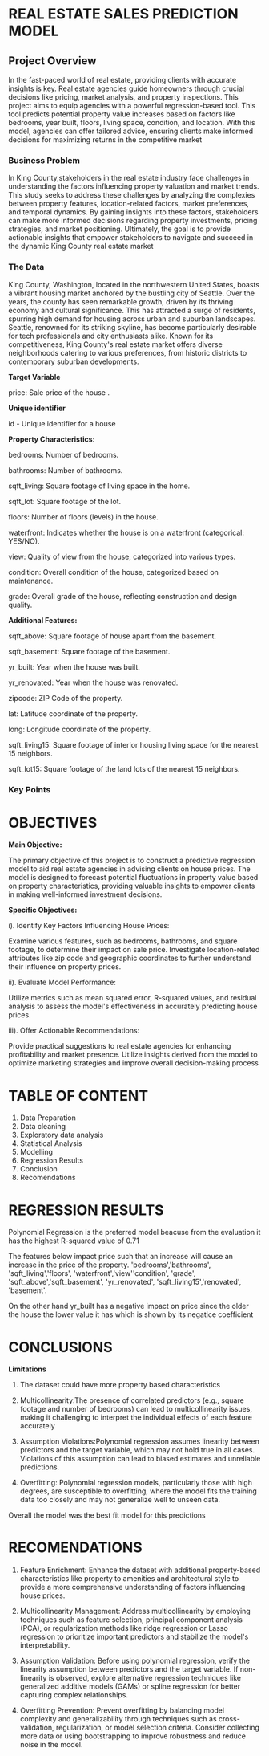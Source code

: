 # REAL ESTATE SALES PREDICTION MODEL

## Project Overview

In the fast-paced world of real estate, providing clients with accurate insights is key. Real estate agencies guide homeowners through crucial decisions like pricing, market analysis, and property inspections. This project aims to equip agencies with a powerful regression-based tool. This tool predicts potential property value increases based on factors like bedrooms, year built, floors, living space, condition, and location. With this model, agencies can offer tailored advice, ensuring clients make informed decisions for maximizing returns in the competitive market

### Business Problem

In King County,stakeholders in the real estate industry face challenges in understanding the factors influencing property valuation and market trends. This study seeks to address these challenges by analyzing the complexies between property features, location-related factors, market preferences, and temporal dynamics. By gaining insights into these factors, stakeholders can make more informed decisions regarding property investments, pricing strategies, and market positioning. Ultimately, the goal is to provide actionable insights that empower stakeholders to navigate and succeed in the dynamic King County real estate market
### The Data

King County, Washington, located in the northwestern United States, boasts a vibrant housing market anchored by the bustling city of Seattle. Over the years, the county has seen remarkable growth, driven by its thriving economy and cultural significance. This has attracted a surge of residents, spurring high demand for housing across urban and suburban landscapes. Seattle, renowned for its striking skyline, has become particularly desirable for tech professionals and city enthusiasts alike. Known for its competitiveness, King County's real estate market offers diverse neighborhoods catering to various preferences, from historic districts to contemporary suburban developments.

**Target Variable**

price: Sale price of the house .

**Unique identifier**

id - Unique identifier for a house

**Property Characteristics:**

bedrooms: Number of bedrooms.

bathrooms: Number of bathrooms.

sqft_living: Square footage of living space in the home.

sqft_lot: Square footage of the lot.

floors: Number of floors (levels) in the house.

waterfront: Indicates whether the house is on a waterfront (categorical: YES/NO).

view: Quality of view from the house, categorized into various types.

condition: Overall condition of the house, categorized based on maintenance.

grade: Overall grade of the house, reflecting construction and design quality.

**Additional Features:**

sqft_above: Square footage of house apart from the basement.

sqft_basement: Square footage of the basement.

yr_built: Year when the house was built.

yr_renovated: Year when the house was renovated.

zipcode: ZIP Code of the property.

lat: Latitude coordinate of the property.

long: Longitude coordinate of the property.

sqft_living15: Square footage of interior housing living space for the nearest 15 neighbors.

sqft_lot15: Square footage of the land lots of the nearest 15 neighbors.
### Key Points

# **OBJECTIVES**


**Main Objective:**

The primary objective of this project is to construct a predictive regression model to aid real estate agencies in advising clients on house prices. The model is designed to forecast potential fluctuations in property value based on property characteristics, providing valuable insights to empower clients in making well-informed investment decisions.

**Specific Objectives:**

i). Identify Key Factors Influencing House Prices:

Examine various features, such as bedrooms, bathrooms, and square footage, to determine their impact on sale price. Investigate location-related attributes like zip code and geographic coordinates to further understand their influence on property prices.

ii). Evaluate Model Performance:

Utilize metrics such as mean squared error, R-squared values, and residual analysis to assess the model's effectiveness in accurately predicting house prices.

iii). Offer Actionable Recommendations:

Provide practical suggestions to real estate agencies for enhancing profitability and market presence. Utilize insights derived from the model to optimize marketing strategies and improve overall decision-making process

# **TABLE OF CONTENT**
1.   Data Preparation
2.   Data cleaning
1.   Exploratory data analysis
2.   Statistical Analysis
1.   Modelling
2.   Regression Results
1.   Conclusion
2.   Recomendations

# **REGRESSION RESULTS**

Polynomial Regression is the preferred model beacuse from the evaluation it has the highest R-squared value of 0.71

The features below impact price such that an increase will cause an increase in the price of the property.
'bedrooms','bathrooms', 'sqft_living','floors', 'waterfront','view''condition', 'grade', 'sqft_above','sqft_basement', 'yr_renovated', 'sqft_living15','renovated', 'basement'. 

On the other hand yr_built has a negative impact on price since the older the house the lower value it has which is shown by its negatice coefficient 

# **CONCLUSIONS**

**Limitations**
1.   The dataset could have more property based characteristics
2.   Multicollinearity:The presence of correlated predictors (e.g., square footage and number of bedrooms) can lead to multicollinearity issues, making it challenging to interpret the individual effects of each feature accurately

1. Assumption Violations:Polynomial regression assumes linearity between predictors and the target variable, which may not hold true in all cases. Violations of this assumption can lead to biased estimates and unreliable predictions.

1. Overfitting: Polynomial regression models, particularly those with high degrees, are susceptible to overfitting, where the model fits the training data too closely and may not generalize well to unseen data.




Overall the model was the best fit model for this predictions

# **RECOMENDATIONS**

1.   Feature Enrichment: Enhance the dataset with additional property-based characteristics like property to amenities and architectural style to provide a more comprehensive understanding of factors influencing house prices.

2.   Multicollinearity Management: Address multicollinearity by employing techniques such as feature selection, principal component analysis (PCA), or regularization methods like ridge regression or Lasso regression to prioritize important predictors and stabilize the model's interpretability.

1.   Assumption Validation: Before using polynomial regression, verify the linearity assumption between predictors and the target variable. If non-linearity is observed, explore alternative regression techniques like generalized additive models (GAMs) or spline regression for better capturing complex relationships.
2. Overfitting Prevention: Prevent overfitting by balancing model complexity and generalizability through techniques such as cross-validation, regularization, or model selection criteria. Consider collecting more data or using bootstrapping to improve robustness and reduce noise in the model.
